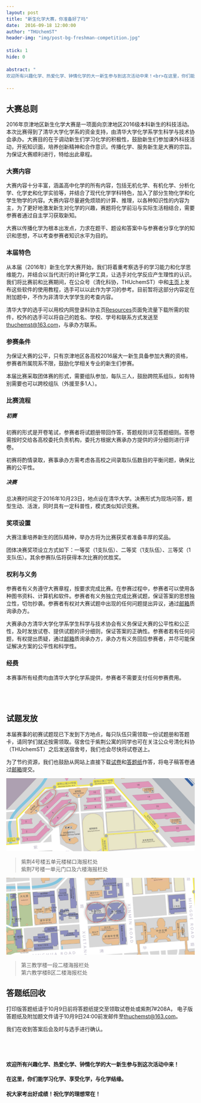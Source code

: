 ```yaml
---
layout: post
title: "新生化学大赛，你准备好了吗"
date:  2016-09-18 12:00:00
author: "THUchemST"
header-img: "img/post-bg-freshman-competition.jpg"

stick: 1
hide: 0

abstract: "
欢迎所有兴趣化学、热爱化学、钟情化学的大一新生参与到这次活动中来！<br>在这里，你们能学习化学、享受化学，与化学结缘。<br>祝化学的理想常在！"

---
```


## 大赛总则

2016年京津地区新生化学大赛是一项面向京津地区2016级本科新生的科技活动。本次比赛得到了清华大学化学系的资金支持，由清华大学化学系学生科学与技术协会承办。大赛目的在于调动新生们学习化学的积极性，鼓励新生们参加课外科技活动，开拓知识面，培养创新精神和合作意识。传播化学、服务新生是大赛的宗旨。为保证大赛顺利进行，特给出此章程。

### 大赛内容

大赛内容十分丰富，涵盖高中化学的所有内容，包括无机化学、有机化学、分析化学、化学史和化学实验等，并结合了现代化学学科特色，加入了部分生物化学和化学生物学的内容。大赛内容尽量避免烦琐的计算、推理，以各种知识性的内容为主，为了更好地激发新生对化学的兴趣，赛题将化学前沿与实际生活相结合，需要参赛者通过自主学习获取新知。

大赛以传播化学为根本出发点，力求在题干、题设和答案中与参赛者分享化学的知识和思想，不以考查参赛者知识水平为目的。

### 本届特色 

从本届（2016年）新生化学大赛开始，我们将着重考察选手的学习能力和化学思维能力，并结合以当代流行的计算化学工具，让选手对化学反应产生理性的认识。我们将比赛前和比赛期间，在公众号（清化科协，THUchemST）中和[主页](https://thuchemst.github.io)上发布这些软件的使用教程，选手可以以此作为学习的参考。目前暂将这部分内容定在附加题中，不作为非清华大学学生的考查内容。

清华大学的选手可以用校内网登录科协主页[Resources](https://thuchemst.github.io/resources)页面免流量下载所需的软件，校外的选手可以将自己的姓名、学校、学号和联系方式发送至[thuchemst@163.com](mailto:thuchemst@163.com)，与承办方联系。

### 参赛条件

为保证大赛的公平，只有京津地区各高校2016届大一新生具备参加大赛的资格，参赛者所属院系不限，鼓励化学相关专业的新生们参赛。

本届比赛采取团体赛的形式，需要组队参加，每队三人，鼓励跨院系组队，如有特别需要也可以跨校组队（外援至多1人）。

### 比赛流程

##### 初赛

初赛的形式是开卷笔试，参赛者将试题册带回作答，答题规则详见答题细则。答卷需按时交给各高校委托负责机构，委托方根据大赛承办方提供的评分细则进行评卷。

初赛将酌情录取，赛事承办方需考虑各高校之间录取队伍数目的平衡问题，确保比赛的公平性。

##### 决赛

总决赛时间定于2016年10月23日，地点设在清华大学。决赛形式为现场问答，题型生动、活泼，同时具有一定科普性，模式类似知识竞赛。

### 奖项设置

大赛注重培养新生的团队精神，举办方将为比赛获奖者准备丰厚的奖品。

团体决赛奖项设立方式如下：一等奖（1支队伍）、二等奖（1支队伍）、三等奖（1支队伍）。其余参赛队伍将获得本次比赛的优胜奖。

### 权利与义务

参赛者有义务遵守大赛章程，按要求完成比赛。在参赛过程中，参赛者可以使用各种图书资料、计算机和软件。参赛者有义务独立完成比赛试题，保证答案的思想独立性，切勿抄袭。参赛者有权对大赛试题中出现的任何问题提出异议，通过[邮箱](mailto:thuchemst@163.com)质询承办方。

大赛承办方清华大学化学系学生科学与技术协会有义务保证大赛的公平性和公正性，及时发放试卷、提供试题的评分细则，保证答案的正确性。参赛者若有任何问题，有权提出质疑，通过[邮箱](mailto:thuchemst@163.com)质询承办方，承办方有义务回应参赛者，并尽可能保证解决方案的公平性和科学性。

### 经费

本赛事所有经费均由清华大学化学系提供，参赛者不需要支付任何参赛费用。

## <br>

<p id="试题">
</p>

## 试题发放

本届赛事的初赛试题现已下发到下方地点，每只队伍只需领取一份试题册和答题卡，请同学们就近按需领取。宿舍位于紫荆公寓的同学也可在关注公众号清化科协（THUchemST）之后发送宿舍号，我们也会尽快将试卷送上。

为了节约资源，我们也鼓励从网站上直接下载[试卷](../../../../freshman/attach/2016.pdf)和[答题纸](../../../../freshman/attach/2016_新生化学大赛答题纸.docx)作答，将电子稿答卷通过[邮箱](mailto:thuchemst@163.com)提交。

![Location1](/img/in-post/2016-09-18-freshman-competition/location1.png)

> 紫荆4号楼五单元楼梯口海报栏处 <br>
> 紫荆7号楼一单元门口及六楼海报栏处

![Location2](/img/in-post/2016-09-18-freshman-competition/location2.png)

> 第三教学楼一段二楼海报栏处 <br>
> 第六教学楼B区二楼海报栏处

## 答题纸回收

打印版答题纸请于10月9日前将答题纸提交至领取试卷处或紫荆7#208A，
电子版答题纸及附加题文件请于10月9日24:00前发邮件至[thuchemst@163.com](mailto:thuchemst@163.com)。

我们在收到答案后会及时与选手进行确认。

## <br>

#### 欢迎所有兴趣化学、热爱化学、钟情化学的大一新生参与到这次活动中来！

#### 在这里，你们能学习化学、享受化学，与化学结缘。

#### 祝大家考出好成绩！祝化学的理想常在！

## <br>